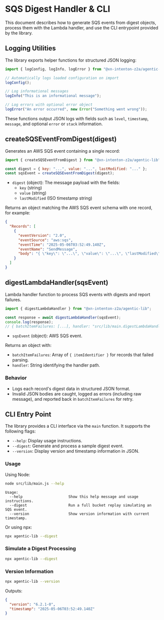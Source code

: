 # SQS Digest Handler & CLI

This document describes how to generate SQS events from digest objects, process them with the Lambda handler, and use the CLI entrypoint provided by the library.

## Logging Utilities

The library exports helper functions for structured JSON logging:

```js
import { logConfig, logInfo, logError } from "@xn-intenton-z2a/agentic-lib";

// Automatically logs loaded configuration on import
logConfig();

// Log informational messages
logInfo("This is an informational message");

// Log errors with optional error object
logError("An error occurred", new Error("Something went wrong"));
```

These functions output JSON logs with fields such as `level`, `timestamp`, `message`, and optional `error` or `stack` information.

## createSQSEventFromDigest(digest)

Generates an AWS SQS event containing a single record:

```js
import { createSQSEventFromDigest } from "@xn-intenton-z2a/agentic-lib";

const digest = { key: "...", value: "...", lastModified: "..." };
const sqsEvent = createSQSEventFromDigest(digest);
```

- `digest` (object): The message payload with the fields:
  - `key` (string)
  - `value` (string)
  - `lastModified` (ISO timestamp string)

Returns an object matching the AWS SQS event schema with one record, for example:

```json
{
  "Records": [
    {
      "eventVersion": "2.0",
      "eventSource": "aws:sqs",
      "eventTime": "2025-05-06T03:52:49.140Z",
      "eventName": "SendMessage",
      "body": "{ \"key\": \"...\", \"value\": \"...\", \"lastModified\": \"...\" }"
    }
  ]
}
```

## digestLambdaHandler(sqsEvent)

Lambda handler function to process SQS events with digests and report failures.

```js
import { digestLambdaHandler } from "@xn-intenton-z2a/agentic-lib";

const response = await digestLambdaHandler(sqsEvent);
console.log(response);
// { batchItemFailures: [...], handler: "src/lib/main.digestLambdaHandler" }
```

- `sqsEvent` (object): AWS SQS event.

Returns an object with:
- `batchItemFailures`: Array of `{ itemIdentifier }` for records that failed parsing.
- `handler`: String identifying the handler path.

### Behavior

- Logs each record's digest data in structured JSON format.
- Invalid JSON bodies are caught, logged as errors (including raw message), and reported back in `batchItemFailures` for retry.

## CLI Entry Point

The library provides a CLI interface via the `main` function. It supports the following flags:

- `--help`: Display usage instructions.
- `--digest`: Generate and process a sample digest event.
- `--version`: Display version and timestamp information in JSON.

### Usage

Using Node:
```bash
node src/lib/main.js --help
```

```plaintext
Usage:
  --help                     Show this help message and usage instructions.
  --digest                   Run a full bucket replay simulating an SQS event.
  --version                  Show version information with current timestamp.
```

Or using npx:
```bash
npx agentic-lib --digest
```

### Simulate a Digest Processing
```bash
npx agentic-lib --digest
```

### Version Information
```bash
npx agentic-lib --version
```

Outputs:
```json
{
  "version": "6.2.1-0",
  "timestamp": "2025-05-06T03:52:49.140Z"
}
```